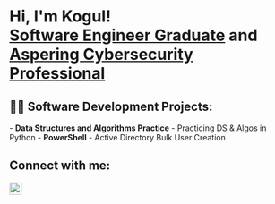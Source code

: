 <h1>Hi, I'm Kogul! <br/><a href="[https://github.com/kogull]">Software Engineer Graduate</a> and <a href="[https://www.linkedin.com/in/kogul-komi/]">Aspering Cybersecurity Professional</a>

<h2>👨‍💻 Software Development Projects:</h2>
- <b>Data Structures and Algorithms Practice</b>
  - Practicing DS & Algos in Python
- <b>PowerShell</b>
  - Active Directory Bulk User Creation


<h2> Connect with me:</h2>

[<img align="left" alt="[Your Name] | LinkedIn" width="22px" src="https://cdn.jsdelivr.net/npm/simple-icons@v3/icons/linkedin.svg" />][linkedin]

[linkedin]: https://www.linkedin.com/in/kogul-komi/